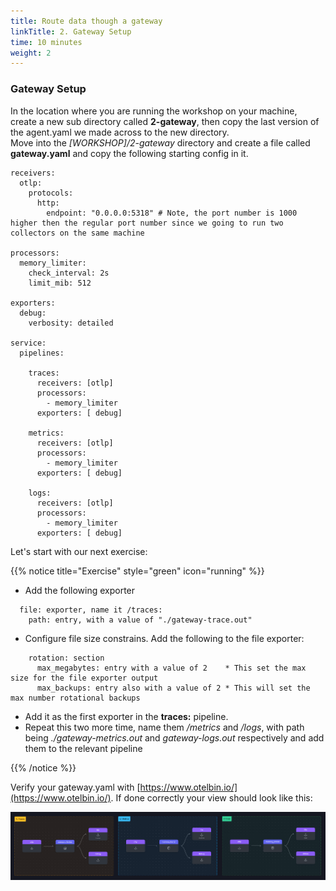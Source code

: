 ```yaml
---
title: Route data though a gateway  
linkTitle: 2. Gateway Setup
time: 10 minutes
weight: 2
---
```


### Gateway Setup

In the location where you are running the workshop on your machine, create a new sub directory called **2-gateway**, then copy the last version of the agent.yaml  we made across to the new directory.  
Move into the *[WORKSHOP]/2-gateway* directory and create a file called **gateway.yaml**  and copy the following starting config in it.

``` text
receivers:
  otlp:
    protocols:
      http:
        endpoint: "0.0.0.0:5318" # Note, the port number is 1000 higher then the regular port number since we going to run two collectors on the same machine

processors:
  memory_limiter:
    check_interval: 2s
    limit_mib: 512

exporters:
  debug:
    verbosity: detailed

service:
  pipelines:

    traces:
      receivers: [otlp]
      processors:
        - memory_limiter
      exporters: [ debug]

    metrics:
      receivers: [otlp]
      processors:
        - memory_limiter
      exporters: [ debug]

    logs:
      receivers: [otlp]
      processors:
        - memory_limiter
      exporters: [ debug]
```

Let's start with our next exercise:

{{% notice title="Exercise" style="green" icon="running" %}}

* Add the following exporter

```text
  file: exporter, name it /traces: 
    path: entry, with a value of "./gateway-trace.out"
```

* Configure file size constrains. Add the following to the file exporter:

```text
    rotation: section
      max_megabytes: entry with a value of 2    * This set the max size for the file exporter output
      max_backups: entry also with a value of 2 * This will set the max number rotational backups 
```

* Add it as the first exporter in the **traces:** pipeline.
* Repeat this two more time, name them */metrics* and */logs*, with path being *./gateway-metrics.out* and *gateway-logs.out* respectively and add them to the relevant pipeline

{{% /notice %}}

Verify your gateway.yaml with [https://www.otelbin.io/](https://www.otelbin.io/). If done correctly your view should look like this:

![otelbin-g-2-1-w](../images/gateway-2-1w.png)
